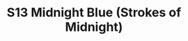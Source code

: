 ---
title: S13 Midnight Blue (Strokes of Midnight)
permalink: "/teams/s13-midnight-blue"
members:
- E. Cab. - Captain
- Andy Pratt - QB
- Jonathan Bourne
- Anthony Britford
- Jason Juffras
- Ian Malm
- Brendan McFarland
- Dennis Mendoza
- Michael Osorio
- Alex Payne
- Jens Piferoen
- Lindsey Walton
- James Santos
- Steve Chakerian - Supplemental
teamid: 4820
name: S13 Midnight Blue
color: Strokes of Midnight
division: ''
---